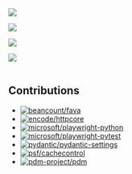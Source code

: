 <table>
    <tbody>
        <tr>
            <img
                src="https://github-profile-summary-cards.vercel.app/api/cards/profile-details?username=m9810223&theme=github_dark" />
        </tr>
        <p></p>
        <tr>
            <a href="https://github.com/m9810223/TOTP">
                <img
                    src="https://github-readme-stats.vercel.app/api/pin/?username=m9810223&repo=TOTP&theme=github_dark" /></a>
        </tr>
        <p></p>
        <tr>
            <a href="https://github.com/m9810223/emojiPy">
                <img
                    src="https://github-readme-stats.vercel.app/api/pin/?username=m9810223&repo=emojiPy&theme=github_dark" /></a>
        </tr>
        <p></p>
        <tr>
            <a href="https://github.com/m9810223/pymatrix-ss">
                <img
                    src="https://github-readme-stats.vercel.app/api/pin/?username=m9810223&repo=pymatrix-ss&theme=github_dark" /></a>
        </tr>
        <p></p>
    </tbody>
</table>

<!-- [![](https://activity-graph.herokuapp.com/graph?username=m9810223&bg_color=0D1117&color=e05397&line=e05397&point=FFFFFF&hide_border=true)](https://mhhi.cc/) -->

<!-- [![emojiPy](https://github-readme-stats.vercel.app/api/pin/?username=m9810223&repo=emojiPy)](https://github.com/m9810223/emojiPy)

[![pymatrix](https://github-readme-stats.vercel.app/api/pin/?username=m9810223&repo=pymatrix)](https://github.com/m9810223/pymatrix) -->

<!-- [![](https://github-readme-streak-stats.herokuapp.com/?user=m9810223&theme=black-ice&hide_border=true&stroke=0000&background=0D1117&ring=e05397&fire=e05397&currStreakLabel=e05397)]() -->

<!-- [![GitHub stats](https://github-readme-stats.vercel.app/api?username=m9810223&show_icons=true&icon_color=E6DB74&border_color=66D9EF&bg_color=272822&title_color=F92672&text_color=AE81FF&count_private=true)](https://mhhi.cc/) -->

<!-- [![wakatime stats](https://github-readme-stats.vercel.app/api/wakatime?username=michaelh&langs_count=5)](https://mhhi.cc/) -->

<!-- [![](https://github-profile-summary-cards.vercel.app/api/cards/profile-details?username=m9810223&theme=github_dark)](https://mhhi.cc/) -->

## Contributions

- [![beancount/fava](https://img.shields.io/github/issues-search/beancount/fava?label=beancount/fava&query=author%3Am9810223%20is%3Amerged)](https://github.com/beancount/fava/pulls?q=author%3Am9810223%20is%3Amerged)
- [![encode/httpcore](https://img.shields.io/github/issues-search/encode/httpcore?label=encode/httpcore&query=author%3Am9810223%20is%3Amerged)](https://github.com/encode/httpcore/pulls?q=author%3Am9810223%20is%3Amerged)
- [![microsoft/playwright-python](https://img.shields.io/github/issues-search/microsoft/playwright-python?label=microsoft/playwright-python&query=author%3Am9810223%20is%3Amerged)](https://github.com/microsoft/playwright-python/pulls?q=author%3Am9810223%20is%3Amerged)
- [![microsoft/playwright-pytest](https://img.shields.io/github/issues-search/microsoft/playwright-pytest?label=microsoft/playwright-pytest&query=author%3Am9810223%20is%3Amerged)](https://github.com/microsoft/playwright-pytest/pulls?q=author%3Am9810223%20is%3Amerged)
- [![pydantic/pydantic-settings](https://img.shields.io/github/issues-search/pydantic/pydantic-settings?label=pydantic/pydantic-settings&query=author%3Am9810223%20is%3Amerged)](https://github.com/pydantic/pydantic-settings/pulls?q=author%3Am9810223%20is%3Amerged)
- [![psf/cachecontrol](https://img.shields.io/github/issues-search/psf/cachecontrol?label=psf/cachecontrol&query=author%3Am9810223%20is%3Amerged)](https://github.com/psf/cachecontrol/pulls?q=author%3Am9810223%20is%3Amerged)
- [![pdm-project/pdm](https://img.shields.io/github/issues-search/pdm-project/pdm?label=pdm-project/pdm&query=author%3Am9810223%20is%3Amerged)](https://github.com/pdm-project/pdm/pulls?q=author%3Am9810223%20is%3Amerged)
